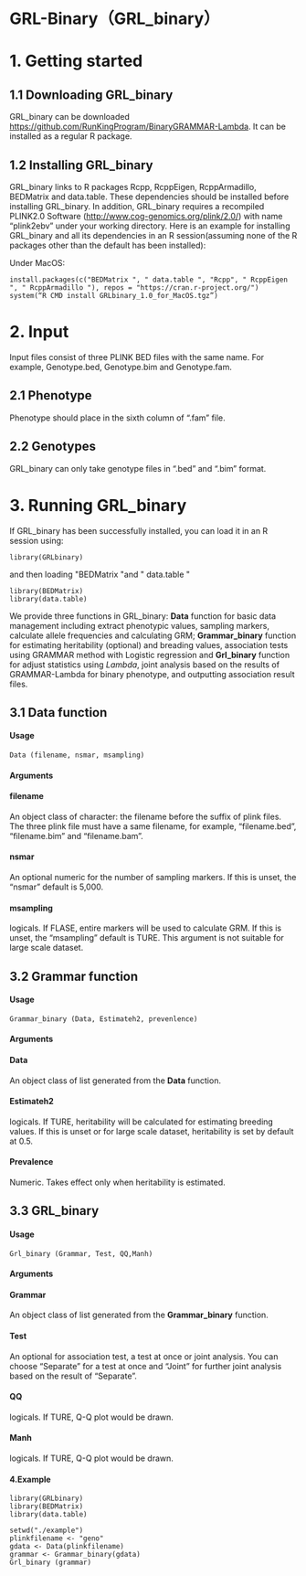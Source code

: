 # GRL-Binary（GRL_binary）
# 1. Getting started
## 1.1	Downloading GRL_binary
GRL_binary can be downloaded https://github.com/RunKingProgram/BinaryGRAMMAR-Lambda. It can be installed as a regular R package.
## 1.2	Installing GRL_binary
GRL_binary links to R packages Rcpp, RcppEigen, RcppArmadillo, BEDMatrix and data.table. These dependencies should be installed before installing GRL_binary. In addition, GRL_binary requires a recompiled PLINK2.0 Software (http://www.cog-genomics.org/plink/2.0/) with name “plink2ebv” under your working directory. Here is an example for installing GRL_binary and all its dependencies in an R session(assuming none of the R packages other than the default has been installed):

Under MacOS:
```
install.packages(c("BEDMatrix ", " data.table ", "Rcpp", " RcppEigen ", " RcppArmadillo "), repos = "https://cran.r-project.org/")
system(“R CMD install GRLbinary_1.0_for_MacOS.tgz”)
```
# 2. Input
Input files consist of three PLINK BED files with the same name. For example, Genotype.bed, Genotype.bim and Genotype.fam.

## 2.1 Phenotype
Phenotype should place in the sixth column of “.fam” file.
## 2.2 Genotypes
GRL_binary can only take genotype files in “.bed” and “.bim” format.
# 3. Running GRL_binary
If GRL_binary has been successfully installed, you can load it in an R session using:
```
library(GRLbinary)
```
and then loading "BEDMatrix "and " data.table " 
```
library(BEDMatrix)
library(data.table)
```
We provide three functions in GRL_binary: **Data** function for basic data management including extract phenotypic values, sampling markers, calculate allele frequencies and calculating GRM; **Grammar_binary** function for estimating heritability (optional) and breading values, association tests using GRAMMAR method with Logistic regression and **Grl_binary** function for adjust statistics using *Lambda*, joint analysis based on the results of GRAMMAR-Lambda for binary phenotype, and outputting association result files.
## 3.1 Data function
#### Usage
```
Data (filename, nsmar, msampling)
```
#### Arguments

#### filename
An object class of character: the filename before the suffix of plink files. The three plink file must have a same filename, for example, “filename.bed”, “filename.bim” and “filename.bam”.
#### nsmar 
An optional numeric for the number of sampling markers. If this is unset, the “nsmar” default is 5,000.
#### msampling
logicals. If FLASE, entire markers will be used to calculate GRM. If this is unset, the “msampling” default is TURE. This argument is not suitable for large scale dataset.
## 3.2 Grammar function
#### Usage
```
Grammar_binary (Data, Estimateh2, prevenlence)
```
#### Arguments
#### Data
An object class of list generated from the **Data** function.
#### Estimateh2 
logicals. If TURE, heritability will be calculated for estimating breeding values. If this is unset or for large scale dataset, heritability is set by default at 0.5.
#### Prevalence 
Numeric. Takes effect only when heritability is estimated.
## 3.3 GRL_binary
#### Usage
```
Grl_binary (Grammar, Test, QQ,Manh)
```
#### Arguments
#### Grammar  
An object class of list generated from the **Grammar_binary** function.
#### Test   
An optional for association test, a test at once or joint analysis. You can choose “Separate” for a test at once and “Joint” for further joint analysis based on the result of “Separate”.
#### QQ   
logicals. If TURE, Q-Q plot would be drawn.
#### Manh   
logicals. If TURE, Q-Q plot would be drawn.

#### 4.Example

```
library(GRLbinary)
library(BEDMatrix)
library(data.table)

setwd("./example")
plinkfilename <- "geno"
gdata <- Data(plinkfilename)
grammar <- Grammar_binary(gdata)
Grl_binary (grammar)
```
